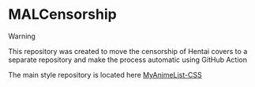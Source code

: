 # MALCensorship

> [!WARNING]
> This repository was created to move the censorship of Hentai covers to a separate repository and make the process automatic using GitHub Action
>

The main style repository is located here [MyAnimeList-CSS
](https://github.com/Murakumo-JP/MyAnimeList-CSS)